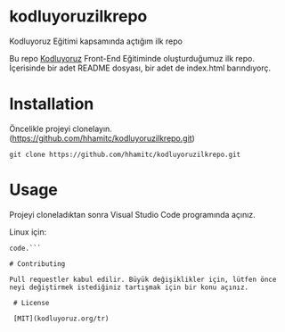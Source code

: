 # kodluyoruzilkrepo
Kodluyoruz Eğitimi kapsamında açtığım ilk repo

Bu repo [Kodluyoruz](kodluyoruz.org/tr) Front-End Eğitiminde oluşturduğumuz ilk repo. İçerisinde bir adet README dosyası, bir adet de index.html barındıyorç.


# Installation

Öncelikle projeyi clonelayın. (https://github.com/hhamitc/kodluyoruzilkrepo.git)

`git clone https://github.com/hhamitc/kodluyoruzilkrepo.git`

# Usage

Projeyi cloneladıktan sonra Visual Studio Code programında açınız.

Linux için:

``` cd kodluyoruzilkrepo 
code.```

# Contributing

Pull requestler kabul edilir. Büyük değişiklikler için, lütfen önce neyi değiştirmek istediğiniz tartışmak için bir konu açınız.

 # License

 [MIT](kodluyoruz.org/tr)
